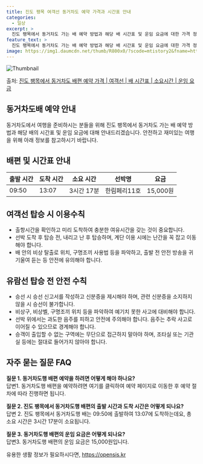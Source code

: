 ```yaml
---
title: 진도 팽목 여객선 동거차도 예약 가격과 시간표 안내
categories:
  - 일상
excerpt: >
  진도 팽목에서 동거차도 가는 배 예약 방법과 해당 배 시간표 및 운임 요금에 대한 가격 정보를 안내 드리겠습니다. 안전하고 재밋는 동거차도행 여행을 위해 아래 정보 참고하시기 바랍니다. 동거차도행 배편 예약하기 👈 클릭진도 팽목에서 동거차도행 배 시간표출발 시간도착 시간소요 시간선박명요금09:5013:073시간 17분한림페리11호15,000원동거차도행 배편 예약하기 👈 클릭진도 팽목에서 동거차도행 여객선 탑승 시 이용수칙여행을 즐기기 전 꼭 알아야 할 여객선 탑승 시 이용수칙을 소개합니다. 1. 배 출항전 출항시간 확인 중요한 내용: 출항시간을 확인하고 미리 도착하여 충분한 여유시간을 갖는 것이 중요합니다. 2. 선박 탑승 절차 내용: 선박 도착 후 탑승 전, 내리고 난 후 탑승하며, 계단 이용 시에는 ..
feature_text: >
  진도 팽목에서 동거차도 가는 배 예약 방법과 해당 배 시간표 및 운임 요금에 대한 가격 정보를 안내 드리겠습니다. 안전하고 재밋는 동거차도행 여행을 위해 아래 정보 참고하시기 바랍니다. 동거차도행 배편 예약하기 👈 클릭진도 팽목에서 동거차도행 배 시간표출발 시간도착 시간소요 시간선박명요금09:5013:073시간 17분한림페리11호15,000원동거차도행 배편 예약하기 👈 클릭진도 팽목에서 동거차도행 여객선 탑승 시 이용수칙여행을 즐기기 전 꼭 알아야 할 여객선 탑승 시 이용수칙을 소개합니다. 1. 배 출항전 출항시간 확인 중요한 내용: 출항시간을 확인하고 미리 도착하여 충분한 여유시간을 갖는 것이 중요합니다. 2. 선박 탑승 절차 내용: 선박 도착 후 탑승 전, 내리고 난 후 탑승하며, 계단 이용 시에는 ..
image: https://img1.daumcdn.net/thumb/R800x0/?scode=mtistory2&fname=https%3A%2F%2Fblog.kakaocdn.net%2Fdn%2FzXsvS%2FbtsHCz7fmS2%2FCtatW7r0OTpkT95jAwRfK0%2Fimg.webp
---
```


![Thumbnail](https://img1.daumcdn.net/thumb/R800x0/?scode=mtistory2&fname=https%3A%2F%2Fblog.kakaocdn.net%2Fdn%2FzXsvS%2FbtsHCz7fmS2%2FCtatW7r0OTpkT95jAwRfK0%2Fimg.webp)

<p>출처: <a href="https://opensis.kr/entry/%EC%A7%84%EB%8F%84-%ED%8C%BD%EB%AA%A9%EC%97%90%EC%84%9C-%EB%8F%99%EA%B1%B0%EC%B0%A8%EB%8F%84-%EB%B0%B0%ED%8E%B8-%EC%98%88%EC%95%BD-%EA%B0%80%EA%B2%A9-%EC%97%AC%EA%B0%9D%EC%84%A0-%EB%B0%B0-%EC%8B%9C%EA%B0%84%ED%91%9C-%EC%86%8C%EC%9A%94%EC%8B%9C%EA%B0%84-%EC%9A%B4%EC%9E%84-%EC%9A%94%EA%B8%88" rel="dofollow">진도 팽목에서 동거차도 배편 예약 가격 | 여객선 | 배 시간표 | 소요시간 | 운임 요금</a> </p>

## 동거차도배 예약 안내

동거차도에서 여행을 준비하시는 분들을 위해 진도 팽목에서 동거차도 가는 배 예약 방법과 해당 배의 시간표 및 운임 요금에 대해
안내드리겠습니다. 안전하고 재미있는 여행을 위해 아래 정보를 참고하시기 바랍니다.

## **배편 및 시간표 안내**

출발 시간 | 도착 시간 | 소요 시간 | 선박명 | 요금  
---|---|---|---|---  
09:50 | 13:07 | 3시간 17분 | 한림페리11호 | 15,000원  
  


## **여객선 탑승 시 이용수칙**

  * 출항시간을 확인하고 미리 도착하여 충분한 여유시간을 갖는 것이 중요합니다.
  * 선박 도착 후 탑승 전, 내리고 난 후 탑승하며, 계단 이용 시에는 난간을 꼭 잡고 이동해야 합니다.
  * 배 안의 비상 탈출로 위치, 구명조끼 사용법 등을 파악하고, 출발 전 안전 방송을 귀기울여 듣는 등 안전에 유의해야 합니다.



## **유람선 탑승 전 안전 수칙**

  * 승선 시 승선 신고서를 작성하고 신분증을 제시해야 하며, 관련 신분증을 소지하지 않을 시 승선이 불가합니다.
  * 비상구, 비상벨, 구명조끼 위치 등을 파악하여 예기치 못한 사고에 대비해야 합니다.
  * 선박 위에서는 과도한 음주를 피하고 안전에 주의해야 합니다. 음주는 추락 사고로 이어질 수 있으므로 경계해야 합니다.
  * 승객이 출입할 수 없는 구역에는 무단으로 접근하지 말아야 하며, 조타실 또는 기관실 등에는 절대로 들어가지 않아야 합니다.



## **자주 묻는 질문 FAQ**

**질문 1. 동거차도행 배편 예약을 하려면 어떻게 해야 하나요?**  
답변1. 동거차도행 배편을 예약하려면 여기를 클릭하여 예약 페이지로 이동한 후 예약 절차에 따라 진행하면 됩니다.

**질문 2. 진도 팽목에서 동거차도행 배편의 출발 시간과 도착 시간은 어떻게 되나요?**  
답변 2. 진도 팽목에서 동거차도행 배는 09:50에 출발하여 13:07에 도착하는데요, 총 소요 시간은 3시간 17분이 소요됩니다.

**질문 3. 동거차도행 배편의 운임 요금은 어떻게 되나요?**  
답변3. 동거차도행 배편의 운임 요금은 15,000원입니다.



 

유용한 생활 정보가 필요하시다면, <a href="https://opensis.kr" rel="dofollow">https://opensis.kr</a>


